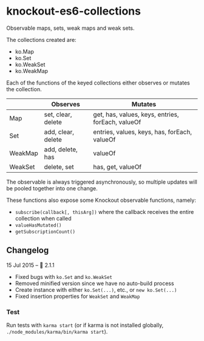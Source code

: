 # knockout-es6-collections

Observable maps, sets, weak maps and weak sets.

The collections created are:

- ko.Map
- ko.Set
- ko.WeakSet
- ko.WeakMap

Each of the functions of the keyed collections either observes or mutates
the collection.

&nbsp; | Observes  | Mutates
 --- | --- | ---
 Map | set, clear, delete | get, has, values, keys, entries, forEach, valueOf
 Set | add, clear, delete | entries, values, keys, has, forEach, valueOf
 WeakMap | add, delete, has | valueOf
 WeakSet | delete, set | has, get, valueOf

The observable is always triggered asynchronously, so multiple updates will
be pooled together into one change.

These functions also expose some Knockout observable functions, namely:

- `subscribe(callback[, thisArg])` where the callback receives the entire collection when called
- `valueHasMutated()`
- `getSubscriptionCount()`


## Changelog

15 Jul 2015 – 🐸  2.1.1
 - Fixed bugs with `ko.Set` and `ko.WeakSet`
 - Removed minified version since we have no auto-build process
 - Create instance with either `ko.Set(...)`, etc., or `new ko.Set(...)`
 - Fixed insertion properties for `WeakSet` and `WeakMap`

### Test

Run tests with `karma start` (or if karma is not installed globally,
  `./node_modules/karma/bin/karma start`).
